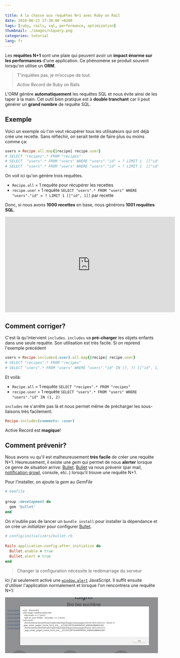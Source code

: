 ```yaml
---

title: A la chasse aux requêtes N+1 avec Ruby on Rail
date: 2018-06-22 17:30:00 +0200
tags: [ruby, rails, sql, performance, optimization]
thumbnail: ./images/n1query.png
categories: tutorial
lang: fr
---
```


Les **requêtes N+1** sont une plaie qui peuvent avoir un **impact énorme sur les performances** d'une application. Ce phénomène se produit souvent lorsqu'on utilise un **ORM**.

> T'inquiètes pas, je m’occupe de tout.
>
> _Active Record_ de Ruby on Rails

L'ORM génère **automatiquement** les requêtes SQL et nous évite ainsi de les taper à la main. Cet outil bien pratique est à **double tranchant** car il peut générer un **grand nombre** de requête SQL.

## Exemple

Voici un exemple où l'on veut récupérer tous les utilisateurs qui ont déjà créé une recette. Sans réfléchir, on serait tenté de faire plus ou moins comme ça:

```ruby
users = Recipe.all.map{|recipe| recipe.user}
# SELECT "recipes".* FROM "recipes"
# SELECT  "users".* FROM "users" WHERE "users"."id" = ? LIMIT 1  [["id", 1]]
# SELECT  "users".* FROM "users" WHERE "users"."id" = ? LIMIT 1  [["id", 2]]
```

On voit ici qu'on génère trois requêtes.

- `Recipe.all` = 1 requête pour récupérer les recettes
- `recipe.user` = 1 requête `SELECT "users".* FROM "users" WHERE "users"."id" = ? LIMIT 1 [["id", 1]]` par recette

Donc, si nous avons **1000 recettes** en base, nous générons **1001 requêtes SQL**.

<iframe width="560" height="315" src="https://www.youtube.com/embed/S9k7Avk5jJE" frameborder="0" allow="autoplay; encrypted-media" allowfullscreen></iframe>

## Comment corriger?

C'est là qu'intervient `includes`. `includes` va **pré-charger** les objets enfants dans une seule requête. Son utilisation est très facile. Si on reprend l'exemple précédent

```ruby
users = Recipe.includes(:user).all.map{|recipe| recipe.user}
# SELECT "recipes".* FROM "recipes"
# SELECT "users".* FROM "users" WHERE "users"."id" IN (?, ?) [["id", 1],["id", 2]]
```

Et voilà:

- `Recipe.all` = 1 requête `SELECT "recipes".* FROM "recipes"`
- `recipe.user` = 1 requête `SELECT "users".* FROM "users" WHERE "users"."id" IN (1, 2)`

`includes` ne s'arrête pas là et nous permet même de précharger les sous-liaisons très facilement:

```ruby
Recipe.includes(comments: :user)
```

Active Record est **magique**!

## Comment prévenir?

Nous avons vu qu'il est malheureusement **très facile** de créer une requête N+1. Heureusement, il existe une _gem_ qui permet de nous **alerter** lorsque ce genre de situation arrive: [Bullet][bullet]. [Bullet][bullet] va nous prévenir (par mail, [notification growl](http://growl.info/), console, etc..) lorsqu’il trouve une requête N+1.

Pour l'installer, on ajoute la _gem_ au _GemFile_

```ruby
# Gemfile

group :development do
  gem 'bullet'
end
```

On n'oublie pas de lancer un `bundle install` pour installer la dépendance et on crée un _initializer_ pour configurer [Bullet][bullet].

```ruby
# config/initializers/bullet.rb

Rails.application.config.after_initialize do
  Bullet.enable = true
  Bullet.alert = true
end
```

> Changer la configuration nécessite le redémarrage du serveur

Ici j'ai seulement activé une [`window.alert`](https://developer.mozilla.org/fr/docs/Web/API/Window/alert) JavaScript. Il suffit ensuite d'utiliser l'application normalement et lorsque l'on rencontrera une requête N+1:

![Affichage de test.fr/load.php sans mise en cache](./images/bullet_notification.png)

[bullet]: https://github.com/flyerhzm/bullet
